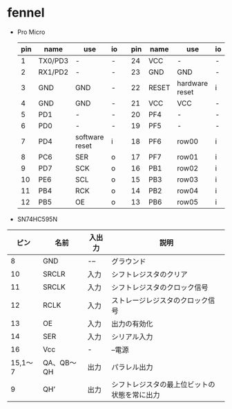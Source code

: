 # fennel

* Pro Micro

  | pin | name    | use            | io  |     | pin | name  | use            | io  |
  | --- | ---     | ---            | --- | --- | --- | ---   | ---            | --- |
  | 1   | TX0/PD3 | -              | -   |     | 24  | VCC   | -              | -   |
  | 2   | RX1/PD2 | -              | -   |     | 23  | GND   | GND            | -   |
  | 3   | GND     | GND            | -   |     | 22  | RESET | hardware reset | i   |
  | 4   | GND     | GND            | -   |     | 21  | VCC   | VCC            | -   |
  | 5   | PD1     | -              | -   |     | 20  | PF4   | -              | -   |
  | 6   | PD0     | -              | -   |     | 19  | PF5   | -              | -   |
  | 7   | PD4     | software reset | i   |     | 18  | PF6   | row00          | i   |
  | 8   | PC6     | SER            | o   |     | 17  | PF7   | row01          | i   |
  | 9   | PD7     | SCK            | o   |     | 16  | PB1   | row02          | i   |
  | 10  | PE6     | SCL            | o   |     | 15  | PB3   | row03          | i   |
  | 11  | PB4     | RCK            | o   |     | 14  | PB2   | row04          | i   |
  | 12  | PB5     | OE             | o   |     | 13  | PB6   | row05          | i   |

* SN74HC595N

| ピン    | 名前       | 入出力 | 説明                                         |
| ---     | ---        | ---    | ---                                          |
| 8       | GND        | -–     | グラウンド                                   |
| 10      | SRCLR      | 入力   | シフトレジスタのクリア                       |
| 11      | SRCLK      | 入力   | シフトレジスタのクロック信号                 |
| 12      | RCLK       | 入力   | ストレージレジスタのクロック信号             |
| 13      | OE         | 入力   | 出力の有効化                                 |
| 14      | SER        | 入力   | シリアル入力                                 |
| 16      | Vcc        | -      | –電源                                        |
| 15,1〜7 | QA、QB〜QH | 出力   | パラレル出力                                 |
| 9       | QH’        | 出力   | シフトレジスタの最上位ビットの状態を常に出力 |

